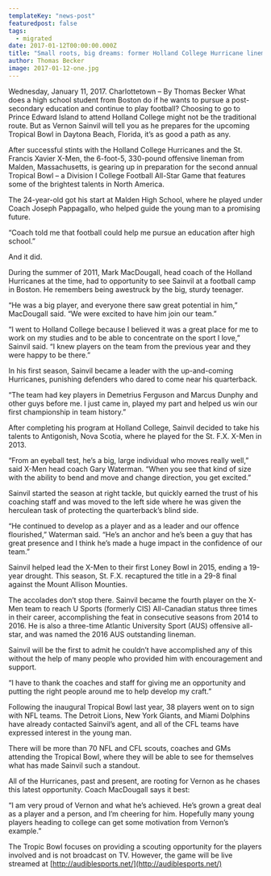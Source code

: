 ```yaml
---
templateKey: "news-post"
featuredpost: false
tags:
  - migrated
date: 2017-01-12T00:00:00.000Z
title: "Small roots, big dreams: former Holland College Hurricane lineman set to attend Tropical Bowl"
author: Thomas Becker
image: 2017-01-12-one.jpg
---
```


Wednesday, January 11, 2017. Charlottetown –  By Thomas Becker
What does a high school student from Boston do if he wants to pursue a post-secondary education and continue to play football? Choosing to go to Prince Edward Island to attend Holland College might not be the traditional route. But as Vernon Sainvil will tell you as he prepares for the upcoming Tropical Bowl in Daytona Beach, Florida, it’s as good a path as any.

After successful stints with the Holland College Hurricanes and the St. Francis Xavier X-Men, the 6-foot-5, 330-pound offensive lineman from Malden, Massachusetts, is gearing up in preparation for the second annual Tropical Bowl – a Division I College Football All-Star Game that features some of the brightest talents in North America.

The 24-year-old got his start at Malden High School, where he played under Coach Joseph Pappagallo, who helped guide the young man to a promising future.

“Coach told me that football could help me pursue an education after high school.”

And it did.

During the summer of 2011, Mark MacDougall, head coach of the Holland Hurricanes at the time, had to opportunity to see Sainvil at a football camp in Boston. He remembers being awestruck by the big, sturdy teenager.

“He was a big player, and everyone there saw great potential in him,” MacDougall said. “We were excited to have him join our team.”

“I went to Holland College because I believed it was a great place for me to work on my studies and to be able to concentrate on the sport I love,” Sainvil said. “I knew players on the team from the previous year and they were happy to be there.”

In his first season, Sainvil became a leader with the up-and-coming Hurricanes, punishing defenders who dared to come near his quarterback.

“The team had key players in Demetrius Ferguson and Marcus Dunphy and other guys before me. I just came in, played my part and helped us win our first championship in team history.”

After completing his program at Holland College, Sainvil decided to take his talents to Antigonish, Nova Scotia, where he played for the St. F.X. X-Men in 2013.

“From an eyeball test, he’s a big, large individual who moves really well,” said X-Men head coach Gary Waterman. “When you see that kind of size with the ability to bend and move and change direction, you get excited.”

Sainvil started the season at right tackle, but quickly earned the trust of his coaching staff and was moved to the left side where he was given the herculean task of protecting the quarterback’s blind side.

“He continued to develop as a player and as a leader and our offence flourished,” Waterman said. “He’s an anchor and he’s been a guy that has great presence and I think he’s made a huge impact in the confidence of our team.”

Sainvil helped lead the X-Men to their first Loney Bowl in 2015, ending a 19-year drought. This season, St. F.X. recaptured the title in a 29-8 final against the Mount Allison Mounties.

The accolades don’t stop there. Sainvil became the fourth player on the X-Men team to reach U Sports (formerly CIS) All-Canadian status three times in their career, accomplishing the feat in consecutive seasons from 2014 to 2016. He is also a three-time Atlantic University Sport (AUS) offensive all-star, and was named the 2016 AUS outstanding lineman.

Sainvil will be the first to admit he couldn’t have accomplished any of this without the help of many people who provided him with encouragement and support.

“I have to thank the coaches and staff for giving me an opportunity and putting the right people around me to help develop my craft.”

Following the inaugural Tropical Bowl last year, 38 players went on to sign with NFL teams. The Detroit Lions, New York Giants, and Miami Dolphins have already contacted Sainvil’s agent, and all of the CFL teams have expressed interest in the young man.

There will be more than 70 NFL and CFL scouts, coaches and GMs attending the Tropical Bowl, where they will be able to see for themselves what has made Sainvil such a standout.

All of the Hurricanes, past and present, are rooting for Vernon as he chases this latest opportunity. Coach MacDougall says it best:

“I am very proud of Vernon and what he’s achieved. He’s grown a great deal as a player and a person, and I’m cheering for him. Hopefully many young players heading to college can get some motivation from Vernon’s example.”

The Tropic Bowl focuses on providing a scouting opportunity for the players involved and is not broadcast on TV. However, the game will be live streamed at [http://audiblesports.net/](http://audiblesports.net/)
